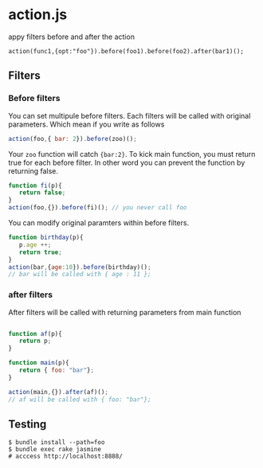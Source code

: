 # action.js

appy filters before and  after the action


```
action(func1,{opt:"foo"}).before(foo1).before(foo2).after(bar1)();
```

## Filters

### Before filters

You can set multipule before filters. Each filters will be called with original parameters. Which mean if you write as follows

```javascript
action(foo,{ bar: 2}).before(zoo)();
```

Your `zoo` function will catch `{bar:2}`. 
To kick main function, you must return true for each before filter. In other word you can prevent the function by returning false.

```javascript
function fi(p){
   return false;
}
action(foo,{}).before(fi)(); // you never call foo
```

You can modify original paramters within before filters.

```javascript
function birthday(p){
   p.age ++;
   return true;
}
action(bar,{age:10}).before(birthday)();
// bar will be called with { age : 11 };
```

### after filters

After filters will be called with returning parameters from main function

```javascript

function af(p){
   return p;
}

function main(p){
   return { foo: "bar"};
}

action(main,{}).after(af)();
// af will be called with { foo: "bar"};

```



## Testing

```
$ bundle install --path=foo
$ bundle exec rake jasmine
# acccess http://localhost:8888/
```
